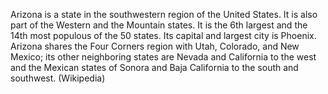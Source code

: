 Arizona is a state in the southwestern region of the United States. It is also part of the Western and the Mountain states. It is the 6th largest and the 14th most populous of the 50 states. Its capital and largest city is Phoenix. Arizona shares the Four Corners region with Utah, Colorado, and New Mexico; its other neighboring states are Nevada and California to the west and the Mexican states of Sonora and Baja California to the south and southwest. (Wikipedia)
